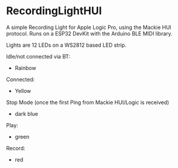 # RecordingLightHUI

A simple Recording Light for Apple Logic Pro, using the Mackie HUI protocol. Runs on a ESP32 DevKit with the Arduino BLE MIDI library. 

Lights are 12 LEDs on a WS2812 based LED strip.

Idle/not connected via BT: 
- Rainbow

Connected:
- Yellow

Stop Mode (once the first Ping from Mackie HUI/Logic is received)
- dark blue

Play:
- green

Record:
- red


